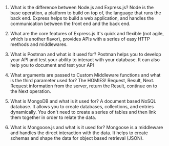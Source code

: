 1. What is the difference between Node.js and Express.js?
  Node is the base operation, a platform to build on top of, the language that runs the back end. Express helps to build a web application, and handles the communication between the front end and the back end.

2. What are the core features of Express.js
It's quick and flexible (not agile, which is another flavor), provides APIs with a series of easy HTTP methods and middlewares.

3. What is Postman and what is it used for?
Postman helps you to develop your API and test your ability to interact with your database. It can also help you to document and test your API

4. What arguments are passed to Custom Middleware functions and what is the third parameter used for?
The HOMIES! Request, Result, Next. Request information from the server, return the Result, continue on to the Next operation.

5. What is MongoDB and what is it used for?
A document based NoSQL database. It allows you to create databases, collections, and entries dynamically. You don't need to create a series of tables and then link them together in order to relate the data.

6. What is Mongoose.js and what is it used for?
Mongoose is a middleware and handles the direct interaction with the data. It helps to create schemas and shape the data for object based retrieval (JSON).